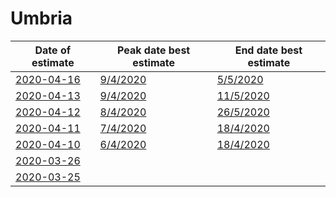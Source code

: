 # Umbria

|Date of estimate|Peak date best estimate|End date best estimate|
|----|----|----|
|[2020-04-16](2020-04-16/README.md)|[9/4/2020](2020-04-16/COVID-19_umbria_j10_2020-04-16.md)|[5/5/2020](2020-04-16/COVID-19_umbria_j10_2020-04-16.md)|
|[2020-04-13](2020-04-13/README.md)|[9/4/2020](2020-04-13/COVID-19_umbria_j7_2020-04-13.md)|[11/5/2020](2020-04-13/COVID-19_umbria_j8_2020-04-13.md)|
|[2020-04-12](2020-04-12/README.md)|[8/4/2020](2020-04-12/COVID-19_umbria_j7_2020-04-12.md)|[26/5/2020](2020-04-12/COVID-19_umbria_j8_2020-04-12.md)|
|[2020-04-11](2020-04-11/README.md)|[7/4/2020](2020-04-11/COVID-19_umbria_j7_2020-04-11.md)|[18/4/2020](2020-04-11/COVID-19_umbria_j10_2020-04-11.md)|
|[2020-04-10](2020-04-10/README.md)|[6/4/2020](2020-04-10/COVID-19_umbria_j7_2020-04-10.md)|[18/4/2020](2020-04-10/COVID-19_umbria_j10_2020-04-10.md)|
|[2020-03-26](2020-03-26/README.md)|[](2020-03-26/)|[](2020-03-26/)|
|[2020-03-25](2020-03-25/README.md)|[](2020-03-25/)|[](2020-03-25/)|

